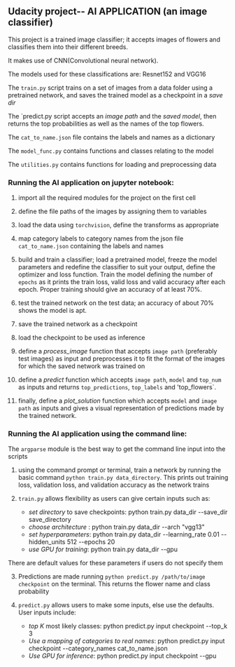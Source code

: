 ## Udacity project-- AI APPLICATION (an image classifier)

This project is a trained image classifier; it accepts images of flowers and classifies them into their different 
breeds.

It makes use of CNN(Convolutional neural network).

The models used for these classifications are: Resnet152 and VGG16

The `train.py` script trains on a set of images from a data folder using a pretrained network, and saves the trained 
model as a checkpoint in a _save dir_

The `predict.py script accepts an _image path_ and the _saved model_, then returns the top probabilities as well as the 
names of the top flowers.

The `cat_to_name.json` file contains the labels and names as a dictionary

The `model_func.py` contains functions and classes relating to the model

The `utilities.py` contains functions for loading and preprocessing data

### Running the AI application on jupyter notebook:

1. import all the required modules for the project on the first cell

2. define the file paths of the images by assigning them to variables
   
3. load the data using `torchvision`, define the transforms as appropriate 
   
4. map category labels to category names from the json file `cat_to_name.json` containing the labels and names

5. build and train a classifier; load a pretrained model, freeze the model parameters and redefine the classifier to 
   suit your output, define the optimizer and loss function.
   Train the model defining the number of `epochs` as it prints the train loss, valid loss and valid accuracy after each
   epoch. Proper training should give an accuracy of at least 70%.
   
6. test the trained network on the test data; an accuracy of about 70% shows the model is apt.

7. save the trained network as a checkpoint
   
8. load the checkpoint to be used as inference
   
9. define a _process_image_ function that accepts `image path` (preferably test images) as input and preprocesses it to fit the format of 
   the images for which the saved network was trained on 
   
10. define a _predict_ function which accepts `image path`, `model` and `top_num` as inputs and returns `top_predictions`, 
    `top_labels` and 'top_flowers`.
    
11. finally, define a _plot_solution_ function which accepts `model` and `image path` as inputs and gives a visual 
    representation of predictions made by the trained network. 
    
### Running the AI application using the command line:

 The `argparse` module is the best way to get the command line input into the scripts 

1. using the command prompt or terminal, train a network by running the basic command `python train.py data_directory`. 
   This prints out training loss, validation loss, and validation accuracy as the network trains
   
2. `train.py` allows flexibility as users can give certain inputs such as:
   * _set directory_ to save checkpoints: python train.py data_dir --save_dir save_directory
   * _choose architecture_ : python train.py data_dir --arch "vgg13"
   * _set hyperparameters_: python train.py data_dir --learning_rate 0.01 --hidden_units 512 --epochs 20
   * _use GPU for training_: python train.py data_dir --gpu
   
There are default values for these parameters if users do not specify them

3. Predictions are made running `python predict.py /path/to/image checkpoint` on the terminal.
   This returns the flower name and class probability
   
4. `predict.py` allows users to make some inputs, else use the defaults. 
   User inputs include:
   * _top K_ most likely classes: python predict.py input checkpoint --top_k 3
   * _Use a mapping of categories to real names_: python predict.py input checkpoint --category_names cat_to_name.json
   * _Use GPU for inference_: python predict.py input checkpoint --gpu
   
